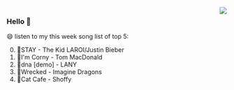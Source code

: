 <img align="right"  src="https://github-readme-stats.vercel.app/api/top-langs/?username=kvnZero" />

### Hello 👋

😄 listen to my this week song list of top 5:

0. 🌈STAY - The Kid LAROI/Justin Bieber
1. 🌈I'm Corny - Tom MacDonald
2. 🌈dna [demo] - LANY
3. 🌈Wrecked - Imagine Dragons
4. 🌈Cat Cafe - Shoffy

